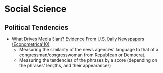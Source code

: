 # Social Science

## Political Tendencies
- [What Drives Media Slant? Evidence From U.S. Daily Newspapers (Econometrica'10)](https://web.stanford.edu/~gentzkow/research/biasmeas.pdf)
    * Measuring the similarity of the news agencies' language to that of a congressman/congresswoman from Republican or Democrat.
    * Measuring the tendencies of the phrases by a score (depending on the phrases' lengths, and their appearances)

